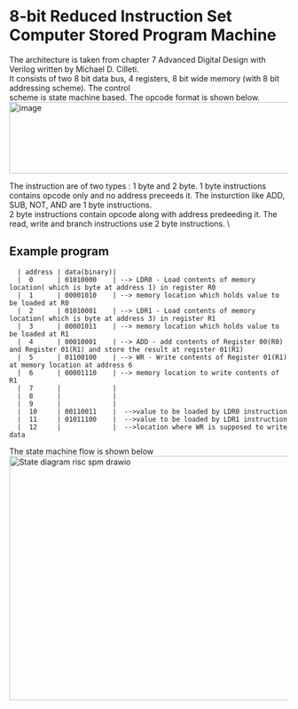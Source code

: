 # 8-bit Reduced Instruction Set Computer Stored Program Machine
The architecture is taken from chapter 7 Advanced Digital Design with Verilog written by Michael D. Cilleti.\
It consists of two 8 bit data bus, 4 registers, 8 bit wide memory (with 8 bit addressing scheme). The control\
scheme is state machine based. The opcode format is shown below.\
<img width="570" height="129" alt="image" src="https://github.com/user-attachments/assets/11a39101-11e3-42f0-b76c-d5ae91101236" />

The instruction are of two types : 1 byte and 2 byte.
1 byte instructions contains opcode only and no address preceeds it. The insturction like ADD, SUB, NOT, AND are 1 byte instructions. \
2 byte instructions contain opcode along with address predeeding it. The read, write and branch instructions use 2 byte instructions. \
## Example program
``` <pre> The following data is written in memory before starting the system.\
  | address | data(binary)|
  |  0      | 01010000    | --> LDR0 - Load contents of memory location( which is byte at address 1) in register R0
  |  1      | 00001010    | --> memory location which holds value to be loaded at R0
  |  2      | 01010001    | --> LDR1 - Load contents of memory location( which is byte at address 3) in register R1
  |  3      | 00001011    | --> memory location which holds value to be loaded at R1
  |  4      | 00010001    | --> ADD - add contents of Register 00(R0) and Register 01(R1) and store the result at register 01(R1)
  |  5      | 01100100    | --> WR - Write contents of Register 01(R1) at memory location at address 6
  |  6      | 00001110    | --> memory location to write contents of R1
  |  7      |             |
  |  8      |             |
  |  9      |             |
  |  10     | 00110011    |  -->value to be loaded by LDR0 instruction
  |  11     | 01011100    |  -->value to be loaded by LDR1 instruction
  |  12     |             |  -->location where WR is supposed to write data
```
The state machine flow is shown below \
<img width="706" height="441" alt="State diagram risc spm drawio" src="https://github.com/user-attachments/assets/95325bcb-207c-42a0-b90f-ae5b9af350fe" />

